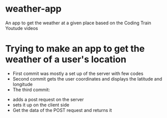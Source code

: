 # weather-app
An app to get the weather at a given place based on the Coding Train Youtude videos
# Trying to make an app to get the weather of a user's location
* First commit was mostly a set up of the server with few codes
* Second commit gets the user coordinates and displays the latitude and longitude
* The third commit:
 - adds a post request on the server
 - sets it up on the client side
 - Get the data of the POST request and returns it
